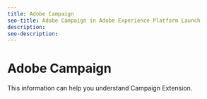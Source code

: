 ```yaml
---
title: Adobe Campaign
seo-title: Adobe Campaign in Adobe Experience Platform Launch
description: 
seo-description: 
---
```


# Adobe Campaign

This information can help you understand Campaign Extension.

<!--Add blurb and copy links from TOC -->


